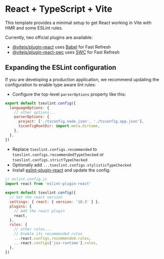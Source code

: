 # React + TypeScript + Vite 
 
This template provides a minimal setup to get React working in Vite with HMR and some ESLint rules. 
 
Currently, two official plugins are available: 
 
- [@vitejs/plugin-react](https://github.com/vitejs/vite-plugin-react/blob/main/packages/plugin-react/README.md) uses [Babel](https://babeljs.io/) for Fast Refresh 
- [@vitejs/plugin-react-swc](https://github.com/vitejs/vite-plugin-react-swc) uses [SWC](https://swc.rs/) for Fast Refresh 
 
## Expanding the ESLint configuration 
 
If you are developing a production application, we recommend updating the configuration to enable type aware lint rules: 
 
- Configure the top-level `parserOptions` property like this: 
 
```js 
export default tseslint.config({ 
  languageOptions: { 
    // other options... 
    parserOptions: { 
      project: ['./tsconfig.node.json', './tsconfig.app.json'], 
      tsconfigRootDir: import.meta.dirname, 
    }, 
  }, 
}) 
``` 
 
- Replace `tseslint.configs.recommended` to `tseslint.configs.recommendedTypeChecked` or `tseslint.configs.strictTypeChecked` 
- Optionally add `...tseslint.configs.stylisticTypeChecked` 
- Install [eslint-plugin-react](https://github.com/jsx-eslint/eslint-plugin-react) and update the config: 
 
```js 
// eslint.config.js 
import react from 'eslint-plugin-react' 
 
export default tseslint.config({ 
  // Set the react version 
  settings: { react: { version: '18.3' } }, 
  plugins: { 
    // Add the react plugin 
    react, 
  }, 
  rules: { 
    // other rules... 
    // Enable its recommended rules 
    ...react.configs.recommended.rules, 
    ...react.configs['jsx-runtime'].rules, 
  }, 
}) 
``` 
